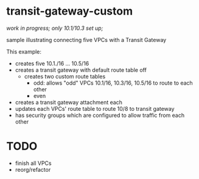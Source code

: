 # transit-gateway-custom

_work in progress; only 10.1/10.3 set up;_

sample illustrating connecting five VPCs with a Transit Gateway

This example:
- creates five 10.1./16 ... 10.5/16
- creates a transit gateway with default route table off
    - creates two custom route tables
        - odd: allows "odd" VPCs 10.1/16, 10.3/16, 10.5/16 to route to each other
        - even
- creates a transit gateway attachment each
- updates each VPCs' route table to route 10/8 to transit gateway
- has security groups which are configured to allow traffic from each other

# TODO

- finish all VPCs
- reorg/refactor